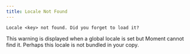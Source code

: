 ```yaml
---
title: Locale Not Found
---
```

```
Locale <key> not found. Did you forget to load it?
```

This warning is displayed when a global locale is set but Moment cannot find it. Perhaps this locale is not bundled in your copy.
